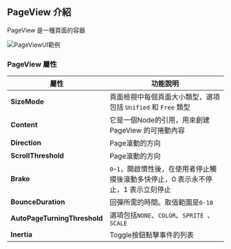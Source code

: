 ## **PageView 介紹**

PageView 是一種頁面的容器

![PageViewUI範例](/webgame-engine/assets/cocos/common/PageView/PageViewUIExample.PNG)

### **PageView 屬性**

| 屬性   | 功能說明 |
| ------------------- | ------------------------------ |
|**SizeMode**| 頁面檢視中每個頁面大小類型，選項包括 `Unified` 和 `Free` 類型 |
|**Content**| 它是一個Node的引用，用來創建 PageView 的可捲動內容 |
|**Direction**| Page滾動的方向 |
|**ScrollThreshold**| Page滾動的方向 |
|**Brake**| `0~1`，開啟慣性後，在使用者停止觸摸後滾動多快停止，0 表示永不停止，1 表示立刻停止 |
|**BounceDuration**| 回彈所需的時間。取值範圍是`0-10` |
|**AutoPageTurningThreshold**| 選項包括`NONE`、`COLOR`、`SPRITE `、`SCALE` |
|**Inertia**| Toggle按鈕點擊事件的列表 |